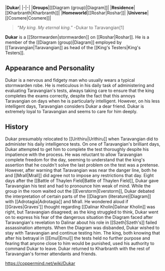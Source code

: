 |**Dukar**|
|-|-|
|**Groups**|[[Diagram (group)\|Diagram]]|
|**Residence**|[[Kharbranth\|Kharbranth]]|
|**Homeworld**|[[Roshar\|Roshar]]|
|**Universe**|[[Cosmere\|Cosmere]]|

>“*My king. My eternal king.*”
\-Dukar to Taravangian[1]


**Dukar** is a [[Stormwarden\|stormwarden]] on [[Roshar\|Roshar]]. He is a member of the [[Diagram (group)\|Diagram]] employed by [[Taravangian\|Taravangian]] as head of the [[King's Testers\|King's Testers]].

## Appearance and Personality
Dukar is a nervous and fidgety man who usually wears a typical stormwarden robe. He is meticulous in his daily task of administering and evaluating Taravangian's tests, always taking care to ensure that the king completes the exams correctly, despite the fact that this annoys Taravangian on days when he is particularly intelligent. However, on his less intelligent days, Taravangian considers Dukar a dear friend. Dukar is extremely loyal to Taravangian and seems to care for him deeply.

## History
Dukar presumably relocated to [[Urithiru\|Urithiru]] when Taravangian did to administer his daily intelligence tests. On one of Taravangian's brilliant days, Dukar attempted to get him to complete the test thoroughly despite his impatience with the process. He was reluctant to allow Taravangian complete freedom for the day, seeming to understand that the king's assertion that he couldn't solve the last problem on the test was a pretense. However, after warning that Taravangian was near the danger line, both he and [[Mrall\|Mrall]] did agree not to impose any restrictions that day.
Eight days after the [[Battle of Thaylen Field\|Battle of Thaylen Field]], Dukar gave Taravangian his test and had to pronounce him weak of mind. While the group in the room waited out the [[Everstorm\|Everstorm]], Dukar debated the interpretation of certain parts of the [[Diagram (literature)\|Diagram]] with [[Adrotagia\|Adrotagia]] and Mrall. He wondered aloud if [[Graves\|Graves']] thought regarding [[Dalinar Kholin\|Dalinar Kholin]] was right, but Taravangian disagreed; as the king struggled to think, Dukar went on to express his fear of the dangerous situation the Diagram faced after Taravangian's revelation to Dalinar about his role in [[Szeth\|Szeth's]] failed assassination attempts.
When the Diagram was disbanded, Dukar wished to stay with Taravangian and continue testing him. The king, both knowing that after his betrayal in [[Emul\|Emul]] the tests held no further purpose and fearing that anyone close to him would be punished, used his authority to command Dukar to leave. Dukar returned to Kharbranth with the rest of Taravangian's former attendants and friends.



https://coppermind.net/wiki/Dukar